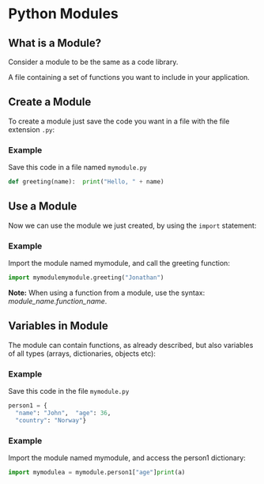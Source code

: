 
Python Modules
==============


What is a Module?
-----------------


Consider a module to be the same as a code library.


A file containing a set of functions you want to include in your application.


Create a Module
---------------


To create a module just save the code you want in a file with the file extension `.py`:



### Example


Save this code in a file named `mymodule.py`



```python
def greeting(name):  print("Hello, " + name)
```


Use a Module
------------


Now we can use the module we just created, by using the `import` statement:



### Example


Import the module named mymodule, and call the greeting function:



```python
import mymodulemymodule.greeting("Jonathan")

```



**Note:** When using a function from a module, use the syntax: *module\_name.function\_name*.



Variables in Module
-------------------


The module can contain functions, as already described, but also variables of 
all types (arrays, dictionaries, objects etc):



### Example


Save this code in the file `mymodule.py`



```python
person1 = {
  "name": "John",  "age": 36,  
  "country": "Norway"}

```



### Example


Import the module named mymodule, and access the person1 dictionary:



```python
import mymodulea = mymodule.person1["age"]print(a)
```


